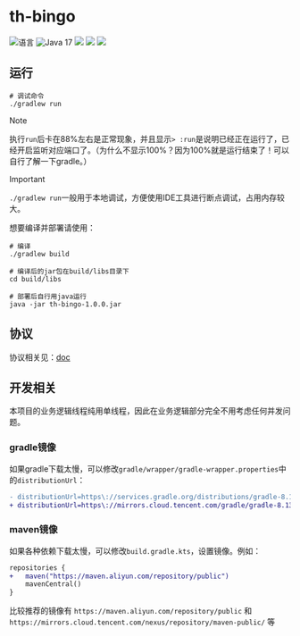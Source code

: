 # th-bingo

![](https://img.shields.io/github/languages/top/CuteReimu/th-bingo "语言")
![](https://img.shields.io/badge/java%20version-17-informational "Java 17")
[![](https://img.shields.io/github/actions/workflow/status/CuteReimu/th-bingo/build.yml?branch=master)](https://github.com/CuteReimu/th-bingo/actions/workflows/build.yml "代码分析")
[![](https://img.shields.io/github/contributors/CuteReimu/th-bingo)](https://github.com/CuteReimu/th-bingo/graphs/contributors "贡献者")
[![](https://img.shields.io/github/license/CuteReimu/th-bingo)](https://github.com/CuteReimu/th-bingo/blob/master/LICENSE "许可协议")

## 运行

```shell
# 调试命令
./gradlew run
```

> [!NOTE]
> 执行`run`后卡在88%左右是正常现象，并且显示`> :run`是说明已经正在运行了，已经开启监听对应端口了。（为什么不显示100%？因为100%就是运行结束了！可以自行了解一下gradle。）

> [!IMPORTANT]
> `./gradlew run`一般用于本地调试，方便使用IDE工具进行断点调试，占用内存较大。
>
> 想要编译并部署请使用：
>
> ```shell
> # 编译
> ./gradlew build
>
> # 编译后的jar包在build/libs目录下
> cd build/libs
>
> # 部署后自行用java运行
> java -jar th-bingo-1.0.0.jar
> ```

## 协议

协议相关见：[doc](doc/README.md)

## 开发相关

本项目的业务逻辑线程纯用单线程，因此在业务逻辑部分完全不用考虑任何并发问题。

### gradle镜像

如果gradle下载太慢，可以修改`gradle/wrapper/gradle-wrapper.properties`中的`distributionUrl`：

```diff
- distributionUrl=https\://services.gradle.org/distributions/gradle-8.13-bin.zip
+ distributionUrl=https\://mirrors.cloud.tencent.com/gradle/gradle-8.13-bin.zip
```

### maven镜像

如果各种依赖下载太慢，可以修改`build.gradle.kts`，设置镜像。例如：

```diff
repositories {
+   maven("https://maven.aliyun.com/repository/public")
    mavenCentral()
}
```

比较推荐的镜像有 `https://maven.aliyun.com/repository/public` 和 `https://mirrors.cloud.tencent.com/nexus/repository/maven-public/` 等